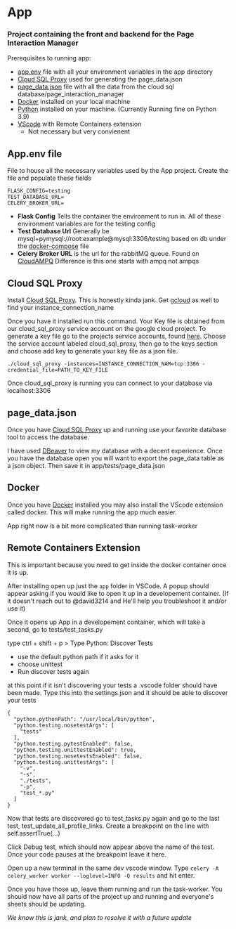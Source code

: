 # App
### Project containing the front and backend for the Page Interaction Manager

Prerequisites to running app:
- [app.env](#user-content-appenv) file with all your environment variables in the app directory
- [Cloud SQL Proxy](#user-content-cloud-sql-proxy) used for generating the page_data.json
- [page_data.json](#user-content-page_datajson) file with all the data from the cloud sql database/page_interaction_manager
- [Docker](#user-content-docker) installed on your local machine
- [Python](https://www.python.org/downloads/) installed on your machine. (Currently Running fine on Python 3.9)
- [VScode](#user-content-remote-containers-extension) with Remote Containers extension
  - Not necessary but very convienent

## App.env file
File to house all the necessary variables used by the App project. Create the file and populate these fields
```
FLASK_CONFIG=testing
TEST_DATABASE_URL=
CELERY_BROKER_URL=
```
- **Flask Config** Tells the container the environment to run in. All of these environment variables are for the testing config
- **Test Database Url** Generally be mysql+pymysql://root:example@mysql:3306/testing based on db under the [docker-compose](/app/docker-compose.yaml) file
- **Celery Broker URL** is the url for the rabbitMQ queue. Found on [CloudAMPQ](https://customer.cloudamqp.com/) Difference is this one starts with ampq not ampqs

## Cloud SQL Proxy

Install [Cloud SQL Proxy](https://cloud.google.com/sql/docs/mysql/connect-admin-proxy#install). This is honestly kinda jank. 
Get [gcloud](https://cloud.google.com/sdk/gcloud) as well to find your instance_connection_name

Once you have it installed run this command. Your Key file is obtained from our cloud_sql_proxy service account on the google cloud project.
To generate a key file go to the projects service accounts, found [here](https://console.cloud.google.com/iam-admin/serviceaccounts?project=eighth-vehicle-287322&supportedpurview=project). 
Choose the service account labeled cloud_sql_proxy, then go to the keys section and choose add key to generate your key file as a json file.

`./cloud_sql_proxy -instances=INSTANCE_CONNECTION_NAM=tcp:3306 -credential_file=PATH_TO_KEY_FILE`

Once cloud_sql_proxy is running you can connect to your database via localhost:3306

## page_data.json

Once you have [Cloud SQL Proxy](#user-content-cloud-sql-proxy) up and running use your favorite database tool to access the database.

I have used [DBeaver](https://dbeaver.io/) to view my database with a decent experience. 
Once you have the database open you will want to export the page_data table as a json object. Then save it in app/tests/page_data.json

## Docker

Once you have [Docker](https://docs.docker.com/get-docker/) installed you may also install the VScode extension called docker. 
This will make running the app much easier.

App right now is a bit more complicated than running task-worker

## Remote Containers Extension

This is important because you need to get inside the docker container once it is up.

After installing open up just the `app` folder in VSCode. A popup should appear asking if you would like to open it up in a developement container. 
(If it doesn't reach out to @david3214 and He'll help you troubleshoot it and/or use it)

Once it opens up App in a developement container, which will take a second, go to tests/test_tasks.py

type ctrl + shift + p > Type Python: Discover Tests
- use the default python path if it asks for it
- choose unittest
- Run discover tests again

at this point if it isn't discovering your tests a .vscode folder should have been made. 
Type this into the settings.json and it should be able to discover your tests
```
{
  "python.pythonPath": "/usr/local/bin/python",
  "python.testing.nosetestArgs": [
    "tests"
  ],
  "python.testing.pytestEnabled": false,
  "python.testing.unittestEnabled": true,
  "python.testing.nosetestsEnabled": false,
  "python.testing.unittestArgs": [
    "-v",
    "-s",
    "./tests",
    "-p",
    "test_*.py"
  ]
}
```

Now that tests are discovered go to test_tasks.py again and go to the last test, test_update_all_profile_links.
Create a breakpoint on the line with self.assertTrue(...)

Click Debug test, which should now appear above the name of the test. Once your code pauses at the breakpoint leave it here.

Open up a new terminal in the same dev vscode window. Type `celery -A celery_worker worker --loglevel=INFO -Q results` and hit enter.

Once you have those up, leave them running and run the task-worker. 
You should now have all parts of the project up and running and everyone's sheets should be updating.

*We know this is jank, and plan to resolve it with a future update*
